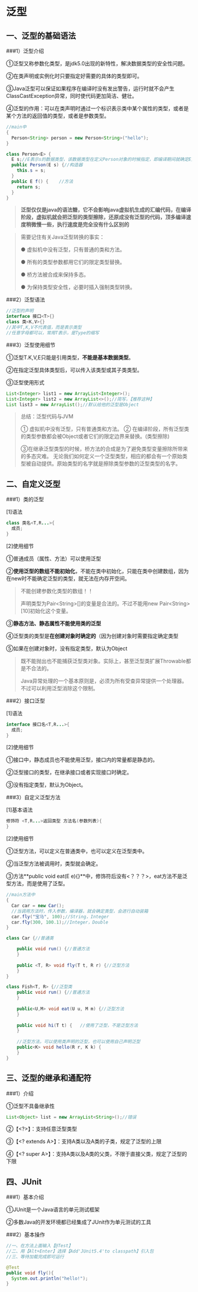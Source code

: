 # 泛型

## 一、泛型的基础语法

###1）泛型介绍

①泛型又称参数化类型，是jdk5.0出现的新特性，解决数据类型的安全性问题。

②在类声明或实例化时只要指定好需要的具体的类型即可。

③Java泛型可以保证如果程序在编译时没有发出警告，运行时就不会产生ClassCastException异常，同时使代码更加简洁、健壮。

④泛型的作用：可以在类声明时通过一个标识表示类中某个属性的类型，或者是某个方法的返回值的类型，或者是参数类型。

```java
//main中
{
  Person<String> person = new Person<String>("hello");
}

class Person<E> {
  E s;//E表示s的数据类型，该数据类型在定义Person对象的时候指定，即编译期间就确定E是什么类型。
  public Person(E s) {//构造器
    this.s = s;
  }
  public E f() {	//方法
    return s;
  }
}
```

> **泛型仅仅是java的语法糖，它不会影响java虚拟机生成的汇编代码，在编译阶段，虚拟机就会把泛型的类型擦除，还原成没有泛型的代码，顶多编译速度稍微慢一些，执行速度是完全没有什么区别的**



> 需要记住有关Java泛型转换的事实：
>
> ● 虚拟机中没有泛型，只有普通的类和方法。
>
> ● 所有的类型参数都用它们的限定类型替换。
>
> ● 桥方法被合成来保持多态。
>
> ● 为保持类型安全性，必要时插入强制类型转换。



###2）泛型语法

```java
//泛型的声明
interface 接口<T>{}
class 类<K,V>{}
//其中T,K,V不代表值，而是表示类型
//任意字母都可以，常用T表示，是Type的缩写
```



###3）泛型使用细节

①泛型T.K,V,E只能是引用类型，**不能是基本数据类型**。

②在指定泛型具体类型后，可以传入该类型或其子类类型。

③泛型使用形式

```java
List<Integer> list1 = new ArrayList<Integer>();
List<Integer> list2 = new ArrayList<>();//简写，【推荐这种】
List list3 = new ArrayList();//默认给他的泛型是Object
```

> 总结：泛型代码与JVM      
>
> ① 虚拟机中没有泛型，只有普通类和方法。
> ② 在编译阶段，所有泛型类的类型参数都会被Object或者它们的限定边界来替换。(类型擦除)     
>
> ③在继承泛型类型的时候，桥方法的合成是为了避免类型变量擦除所带来的多态灾难。     无论我们如何定义一个泛型类型，相应的都会有一个原始类型被自动提供。原始类型的名字就是擦除类型参数的泛型类型的名字。

## 二、自定义泛型

###1）类的泛型

[1]语法

```java
class 类名<T,R...>{
  成员;
}
```

[2]使用细节

①普通成员（属性、方法）可以使用泛型

②**使用泛型的数组不能初始化**，不能在类中初始化，只能在类中创建数组，因为在new时不能确定泛型的类型，就无法在内存开空间。

> 不能创建参数化类型的数组！！
>
> 声明类型为Pair\<String>[]的变量是合法的。不过不能用new Pair\<String>[10]初始化这个变量。

③**静态方法、静态属性不能使用类的泛型**

④泛型类的类型是**在创建对象时确定的**（因为创建对象时需要指定确定类型

⑤如果在创建对象时，没有指定类型，默认为Object

> 既不能抛出也不能捕获泛型类对象。实际上，甚至泛型类扩展Throwable都是不合法的。
>
> Java异常处理的一个基本原则是，必须为所有受查异常提供一个处理器。不过可以利用泛型消除这个限制。

###2）接口泛型

[1]语法

```java
interface 接口名<T,R...>{
  成员;
}
```

[2]使用细节

①接口中，静态成员也不能使用泛型，接口内的常量都是静态的。

②泛型接口的类型，在继承接口或者实现接口时确定。

③没有指定类型，默认为Object。



###3）自定义泛型方法

[1]基本语法

```java
修饰符 <T,R...>返回类型 方法名(参数列表){
}
```

[2]使用细节

①泛型方法，可以定义在普通类中，也可以定义在泛型类中。

②当泛型方法被调用时，类型就会确定。

③方法**public void eat(E e){}**中，修饰符后没有<？？？>，eat方法不是泛型方法，而是使用了泛型。

```java
//main方法中
{
  Car car = new Car();
  //当调用方法时，传入参数，编译器，就会确定类型，会进行自动装箱
  car.fly("宝马", 100);//String，Integer
  car.fly(300, 100.1);//Integer，Double
}

class Car {//普通类

    public void run() {//普通方法
    }
  
    public <T, R> void fly(T t, R r) {//泛型方法
    }
}

class Fish<T, R> {//泛型类
    public void run() {//普通方法
    }
  
    public<U,M> void eat(U u, M m) {//泛型方法
    }
  
    public void hi(T t) {	//使用了泛型，不是泛型方法
    }
  
    //泛型方法，可以使用类声明的泛型，也可以使用自己声明泛型
    public<K> void hello(R r, K k) {
    }
}
```



## 三、泛型的继承和通配符

###1）介绍

①泛型不具备继承性

```java
List<Object> list = new ArrayList<String>();//错误
```

②【<?>】：支持任意泛型类型

③【<? extends A>】：支持A类以及A类的子类，规定了泛型的上限

④【<? super A>】：支持A类以及A类的父类，不限于直接父类，规定了泛型的下限



## 四、JUnit

###1）基本介绍

①JUnit是一个Java语言的单元测试框架

②多数Java的开发环境都已经集成了JUnit作为单元测试的工具



###2）基本操作

```java
//一、在方法上面输入【@Test】
//二、用【Alt+Enter】选择【Add'JUnit5.4'to classpath】引入包
//三、等待加载完成即可运行

@Test
public void fly(){
  System.out.println("hello!");
}
```



































